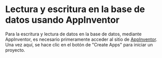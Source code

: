 
# Lectura y escritura en la base de datos usando AppInventor

Para la escritura y lectura de datos en la base de datos, mediante AppInventor, es necesario primeramente acceder al sitio de [AppInventor](https://appinventor.mit.edu/). Una vez aquí, se hace clic en el botón de "Create Apps" para iniciar un proyecto.
